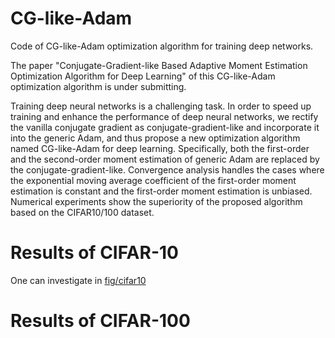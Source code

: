 # CG-like-Adam
Code of CG-like-Adam optimization algorithm for training deep networks.

The paper "Conjugate-Gradient-like Based Adaptive Moment Estimation Optimization Algorithm for Deep Learning" of this CG-like-Adam optimization algorithm is under submitting.

Training deep neural networks is a challenging task. In order to speed up training and enhance the performance of deep neural networks, we rectify the vanilla conjugate gradient as conjugate-gradient-like and incorporate it into the generic Adam, and thus propose a new optimization algorithm named CG-like-Adam for deep learning. Specifically, both the first-order and the second-order moment estimation of generic Adam are replaced by the conjugate-gradient-like. Convergence analysis handles the cases where the exponential moving average coefficient of the first-order moment estimation is constant and the first-order moment estimation is unbiased. Numerical experiments show the superiority of the proposed algorithm based on the CIFAR10/100 dataset.

# Results of CIFAR-10
One can investigate in [fig/cifar10](fig/cifar10)

# Results of CIFAR-100
